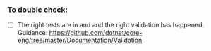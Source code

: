 ### To double check:

* [ ] The right tests are in and and the right validation has happened.  Guidance:  https://github.com/dotnet/core-eng/tree/master/Documentation/Validation

